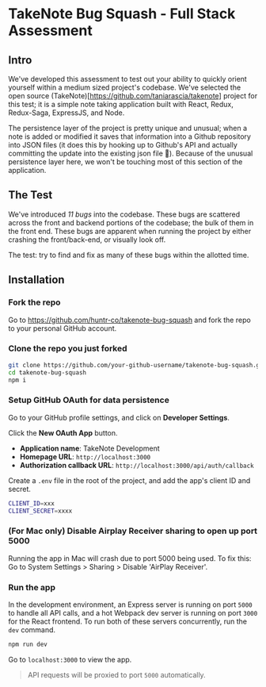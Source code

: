 # TakeNote Bug Squash - Full Stack Assessment

## Intro

We've developed this assessment to test out your ability to quickly orient yourself
within a medium sized project's codebase. We've selected the open source
(TakeNote)[https://github.com/taniarascia/takenote] project for this test; it is
a simple note taking application built with React, Redux, Redux-Saga, ExpressJS, and Node.

The persistence layer of the project is pretty unique and unusual; when a note is
added or modified it saves that information into a Github repository into
JSON files (it does this by hooking up to Github's API and actually committing the
update into the existing json file 🤯). Because of the unusual persistence layer here,
we won't be touching most of this section of the application.

## The Test

We've introduced *11 bugs* into the codebase. These bugs are scattered across the front
and backend portions of the codebase; the bulk of them in the front end. These bugs
are apparent when running the project by either crashing the front/back-end, or
visually look off.

The test: try to find and fix as many of these bugs within the allotted time.

## Installation

### Fork the repo
Go to https://github.com/huntr-co/takenote-bug-squash and fork the repo to your personal
GitHub account.

### Clone the repo you just forked
```bash
git clone https://github.com/your-github-username/takenote-bug-squash.git
cd takenote-bug-squash
npm i
```

### Setup GitHub OAuth for data persistence

Go to your GitHub profile settings, and click on **Developer Settings**.

Click the **New OAuth App** button.

- **Application name**: TakeNote Development
- **Homepage URL**: `http://localhost:3000`
- **Authorization callback URL**: `http://localhost:3000/api/auth/callback`

Create a `.env` file in the root of the project, and add the app's client ID and secret.

```bash
CLIENT_ID=xxx
CLIENT_SECRET=xxxx
```

### (For Mac only) Disable Airplay Receiver sharing to open up port 5000

Running the app in Mac will crash due to port 5000 being used. To fix this:
Go to System Settings > Sharing > Disable 'AirPlay Receiver'.

### Run the app

In the development environment, an Express server is running on port `5000` to handle all API calls, and a hot Webpack dev server is running on port `3000` for the React frontend. To run both of these servers concurrently, run the `dev` command.

```bash
npm run dev
```

Go to `localhost:3000` to view the app.

> API requests will be proxied to port `5000` automatically.
